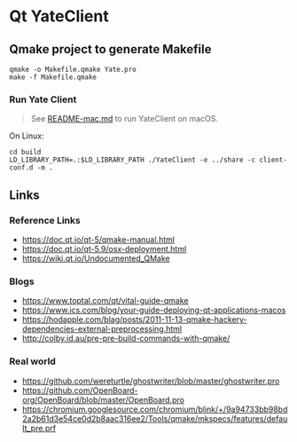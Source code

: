 # Qt YateClient

## Qmake project to generate Makefile

```
qmake -o Makefile.qmake Yate.pro
make -f Makefile.qmake
```

### Run Yate Client

> See [README-mac.md](README-mac.md) to run YateClient on macOS.

On Linux:
```
cd build
LD_LIBRARY_PATH=.:$LD_LIBRARY_PATH ./YateClient -e ../share -c client-conf.d -m .
```

## Links

### Reference Links

- https://doc.qt.io/qt-5/qmake-manual.html
- https://doc.qt.io/qt-5.9/osx-deployment.html
- https://wiki.qt.io/Undocumented_QMake

### Blogs

- https://www.toptal.com/qt/vital-guide-qmake
- https://www.ics.com/blog/your-guide-deploying-qt-applications-macos
- https://hodapple.com/blag/posts/2011-11-13-qmake-hackery-dependencies-external-preprocessing.html
- http://colby.id.au/pre-pre-build-commands-with-qmake/

### Real world

- https://github.com/wereturtle/ghostwriter/blob/master/ghostwriter.pro
- https://github.com/OpenBoard-org/OpenBoard/blob/master/OpenBoard.pro
- https://chromium.googlesource.com/chromium/blink/+/9a94733bb98bd2a2b61d3e54ce0d2b8aac316ee2/Tools/qmake/mkspecs/features/default_pre.prf